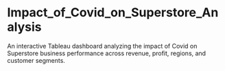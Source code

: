 # Impact_of_Covid_on_Superstore_Analysis
An interactive Tableau dashboard analyzing the impact of Covid on Superstore business performance across revenue, profit, regions, and customer segments.
